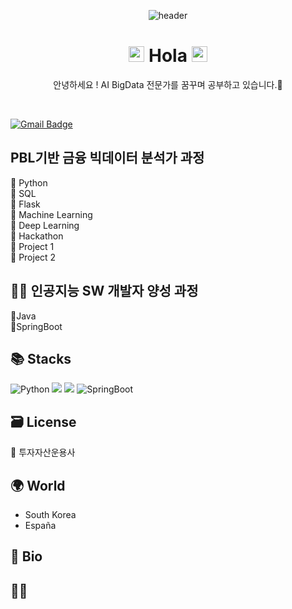  <div align=center>
 
 ![header](https://capsule-render.vercel.app/api?type=waving&color=auto&height=200&section=header&text=I'm%20Sunyoung%20Lee&fontSize=50)

# <img src="https://media.giphy.com/media/hvRJCLFzcasrR4ia7z/giphy.gif" width="25px"> Hola <img src="https://media.giphy.com/media/hvRJCLFzcasrR4ia7z/giphy.gif" width="25px"> 
안녕하세요 ! AI BigData 전문가를 꿈꾸며 공부하고 있습니다.🧐
 
  </div> <br>

[![Gmail Badge](https://img.shields.io/badge/-rumbini98@gmail.com-c14438?style=flat-square&logo=Gmail&logoColor=white&link=mailto:rumbini98@gmail.com)](mailto:rumbini98@gmail.com)


##  PBL기반 금융 빅데이터 분석가 과정   
🔹 Python    
🔹 SQL  
🔹 Flask  
🔹 Machine Learning  
🔹 Deep Learning  
🔹 Hackathon  
🔹 Project 1  
🔹 Project 2  


## 👩‍💻 인공지능 SW 개발자 양성 과정    
🔸Java     
🔸SpringBoot

## 📚 Stacks

<img alt="Python" src="https://img.shields.io/badge/python%20-%2314354C.svg?&style=for-the-badge&logo=python&logoColor=white"/> <img src="https://img.shields.io/badge/mysql-4479A1?style=for-the-badge&logo=mysql&logoColor=white"> <img src="https://img.shields.io/badge/java-007396?style=for-the-badge&logo=Java&logoColor=white"> <img alt="SpringBoot" src="https://img.shields.io/badge/SpringBoot-6DB33F?style=for-the-badge&logo=SpringBoot&logoColor=white"/>



## 🗃️ License
💸 투자자산운용사

## 🌍 World
- South Korea
- España


## 📘 Bio


## 🙋🏻 


